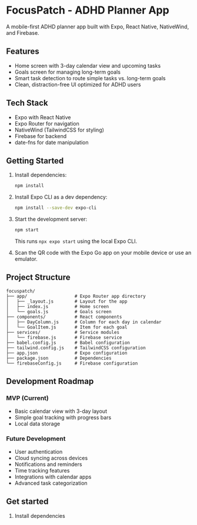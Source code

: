 # FocusPatch - ADHD Planner App

A mobile-first ADHD planner app built with Expo, React Native, NativeWind, and Firebase.

## Features

- Home screen with 3-day calendar view and upcoming tasks
- Goals screen for managing long-term goals
- Smart task detection to route simple tasks vs. long-term goals
- Clean, distraction-free UI optimized for ADHD users

## Tech Stack

- Expo with React Native
- Expo Router for navigation
- NativeWind (TailwindCSS for styling)
- Firebase for backend
- date-fns for date manipulation

## Getting Started

1. Install dependencies:

   ```bash
   npm install
   ```
2. Install Expo CLI as a dev dependency:

   ```bash
   npm install --save-dev expo-cli
   ```

3. Start the development server:

   ```bash
   npm start
   ```
   This runs `npx expo start` using the local Expo CLI.

4. Scan the QR code with the Expo Go app on your mobile device or use an emulator.

## Project Structure

```
focuspatch/
├── app/                  # Expo Router app directory
│   ├── _layout.js        # Layout for the app
│   ├── index.js          # Home screen
│   └── goals.js          # Goals screen
├── components/           # React components
│   ├── DayColumn.js      # Column for each day in calendar
│   └── GoalItem.js       # Item for each goal
├── services/             # Service modules
│   └── firebase.js       # Firebase service
├── babel.config.js       # Babel configuration
├── tailwind.config.js    # TailwindCSS configuration
├── app.json              # Expo configuration
├── package.json          # Dependencies
└── firebaseConfig.js     # Firebase configuration
```

## Development Roadmap

### MVP (Current)
- Basic calendar view with 3-day layout
- Simple goal tracking with progress bars
- Local data storage

### Future Development
- User authentication
- Cloud syncing across devices
- Notifications and reminders
- Time tracking features
- Integrations with calendar apps
- Advanced task categorization

## Get started

1. Install dependencies

   ```